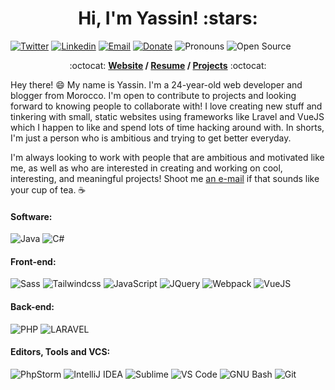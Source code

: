 <h1 align="center">Hi, I'm Yassin! :stars:</h1>

[![Twitter](https://img.shields.io/badge/-Twitter-1ca0f1?style=flat&labelColor=1ca0f1&logo=twitter&logoColor=white&link=https://twitter.com/starlugapps)](https://twitter.com/brennankbrown)
[![Linkedin](https://img.shields.io/badge/-LinkedIn-blue?style=flat&logo=Linkedin&logoColor=white&link=https://linkedin.com/in/yassin-elotmani/)](https://linkedin.com/in/yassin-elotmani/)
[![Email](https://img.shields.io/badge/-Email-c14438?style=flat&logo=Gmail&logoColor=white&link=mailto:yotman.97@gmail.com)](mailto:yotman.97@gmail.com)
[![Donate](https://img.shields.io/badge/-Donate-0C4387?style=flat&logo=paypal&logoColor=ffffff&link=https://paypal.me/yassinelotmani)](https://paypal.me/yassinelotmani)
![Pronouns](https://img.shields.io/badge/Pronouns-He%2FHim-brightgreen?style=flat)
![Open Source](http://img.shields.io/badge/-Open%20Source%20Fan-3DA639?style=flat&logo=open-source-initiative&logoColor=ffffff)


<p align="center"> :octocat: <b><a href="https://www.starlug.com">Website</a> / <a href="https://www.starlug.com/#resume">Resume</a> / <a href="https://www.starlug.com/#my-works">Projects</a></b> :octocat: </p>


 Hey there! :smile: My name is Yassin. I'm a 24-year-old web developer and blogger from Morocco. I'm open to contribute to projects and looking forward to knowing people to collaborate with! I love creating new stuff and tinkering with small, static websites using frameworks like Lravel and VueJS which I happen to like and spend lots of time hacking around with. In shorts, I'm just a person who is ambitious and trying to get better everyday.

I'm always looking to work with people that are ambitious and motivated like me, as well as who are interested in creating and working on cool, interesting, and meaningful projects! Shoot me [an e-mail](mailto:yotman.97@gmail.com) if that sounds like your cup of tea. :coffee:

#### Software:

![Java](http://img.shields.io/badge/-Java-007396?style=flat-square&logo=java&logoColor=ffffff)
![C#](http://img.shields.io/badge/-CSharp-642076?style=flat-square&logo=csharp&logoColor=ffffff)

#### Front-end:

![Sass](https://img.shields.io/badge/-Sass-%23CC6699?style=flat-square&logo=sass&logoColor=ffffff)
![Tailwindcss](https://img.shields.io/badge/-Tailwindcss-0698D1?style=flat-square&logo=tailwindcss&logoColor=ffffff)
![JavaScript](https://img.shields.io/badge/-JavaScript-%23F7DF1C?style=flat-square&logo=javascript&logoColor=000000&color=d1b01f)
![JQuery](https://img.shields.io/badge/-Jquery-black?style=flat-square&logo=jquery&logoColor=00d632)
![Webpack](https://img.shields.io/badge/-Webpack-1B74BA?style=flat-square&logo=webpack&logoColor=black)
![VueJS](https://img.shields.io/badge/-VueJS-004447?style=flat-square&logo=Vue.js&logoColor=00d632)


#### Back-end:

![PHP](https://img.shields.io/badge/-PHP-777BB3?style=flat-square&logo=php&logoColor=ffffff)
![LARAVEL](https://img.shields.io/badge/-Laravel-130806?style=flat-square&logo=laravel)


#### Editors, Tools and VCS:

![PhpStorm](http://img.shields.io/badge/-PhpStorm-000000?style=flat-square&logo=phpstorm&logoColor=ffffff)
![IntelliJ IDEA](http://img.shields.io/badge/-IntelliJ%20IDEA-001628?style=flat-square&logo=intellij-idea&logoColor=ffffff)
![Sublime](http://img.shields.io/badge/-Sublime-FF9800?style=flat-square&logo=sublime-text&logoColor=ffffff)
![VS Code](http://img.shields.io/badge/-VS%20Code-007ACC?style=flat-square&logo=visual-studio-code&logoColor=ffffff)
![GNU Bash](http://img.shields.io/badge/-GNU%20Bash-000000?style=flat-square&logo=gnu-bash&logoColor=ffffff)
![Git](http://img.shields.io/badge/-Git-B96D37?style=flat-square&logo=git&logoColor=ffffff)

<!--
#### I'm proficient with:
> Programming languages:<i> Java - c# - php - javascript - css/sass</i><br/>
> Database management system:<i> mysql - ms sql</i><br/>
> Programming frameworks:<i> android/java</i><br/>
> Version control system: <i>git - github </i><br/>

#### I'm familiar with:
> <i> vuejs - laravel - bash </i><br/>

For more info visit my website: [starlug.com](starlug.com)
-->
<!--
**yassin97/yassin97** is a ✨ _special_ ✨ repository because its `README.md` (this file) appears on your GitHub profile.

Here are some ideas to get you started:

- 🔭 I’m currently working on ...
- 🌱 I’m currently learning ...
- 👯 I’m looking to collaborate on ...
- 🤔 I’m looking for help with ...
- 💬 Ask me about ...
- 📫 How to reach me: ...
- 😄 Pronouns: ...
- ⚡ Fun fact: ...
-->
